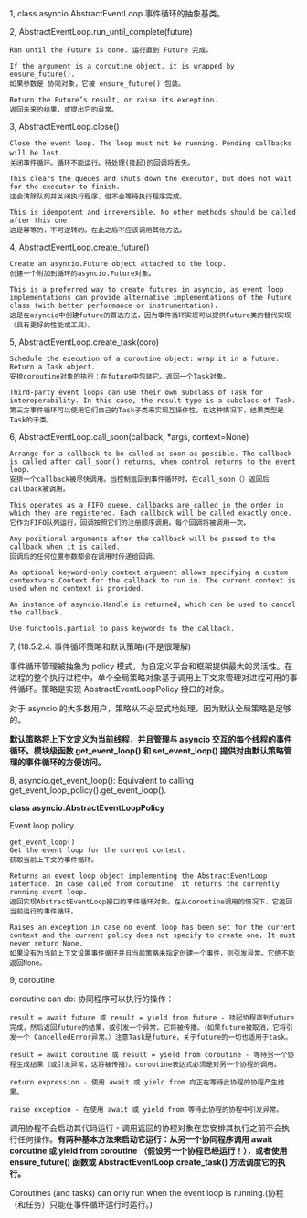 1, class asyncio.AbstractEventLoop  事件循环的抽象基类。

2, AbstractEventLoop.run_until_complete(future)
```
Run until the Future is done. 运行直到 Future 完成。

If the argument is a coroutine object, it is wrapped by ensure_future(). 
如果参数是 协同对象，它被 ensure_future() 包装。

Return the Future’s result, or raise its exception. 
返回未来的结果，或提出它的异常。
```

3, AbstractEventLoop.close()
```
Close the event loop. The loop must not be running. Pending callbacks will be lost.　
关闭事件循环。循环不能运行。待处理(挂起)的回调将丢失。

This clears the queues and shuts down the executor, but does not wait for the executor to finish.
这会清除队列并关闭执行程序，但不会等待执行程序完成。

This is idempotent and irreversible. No other methods should be called after this one.
这是幂等的，不可逆转的。在此之后不应该调用其他方法。
```

4, AbstractEventLoop.create_future()
```
Create an asyncio.Future object attached to the loop.
创建一个附加到循环的asyncio.Future对象。

This is a preferred way to create futures in asyncio, as event loop implementations can provide alternative implementations of the Future class (with better performance or instrumentation).
这是在asyncio中创建future的首选方法，因为事件循环实现可以提供Future类的替代实现（具有更好的性能或工具）。
```

5, AbstractEventLoop.create_task(coro)
```
Schedule the execution of a coroutine object: wrap it in a future. Return a Task object.
安排coroutine对象的执行：在future中包装它。返回一个Task对象。

Third-party event loops can use their own subclass of Task for interoperability. In this case, the result type is a subclass of Task.
第三方事件循环可以使用它们自己的Task子类来实现互操作性。在这种情况下，结果类型是Task的子类。
```

6, AbstractEventLoop.call_soon(callback, *args, context=None)
```
Arrange for a callback to be called as soon as possible. The callback is called after call_soon() returns, when control returns to the event loop.
安排一个callback被尽快调用。当控制返回到事件循环时，在call_soon（）返回后callback被调用。

This operates as a FIFO queue, callbacks are called in the order in which they are registered. Each callback will be called exactly once.
它作为FIFO队列运行，回调按照它们的注册顺序调用。每个回调将被调用一次。

Any positional arguments after the callback will be passed to the callback when it is called.
回调后的任何位置参数都会在调用时传递给回调。

An optional keyword-only context argument allows specifying a custom contextvars.Context for the callback to run in. The current context is used when no context is provided.

An instance of asyncio.Handle is returned, which can be used to cancel the callback.

Use functools.partial to pass keywords to the callback.
```

7, (18.5.2.4. 事件循环策略和默认策略)(不是很理解)

事件循环管理被抽象为 policy 模式，为自定义平台和框架提供最大的灵活性。在进程的整个执行过程中，单个全局策略对象基于调用上下文来管理对进程可用的事件循环。策略是实现 AbstractEventLoopPolicy 接口的对象。

对于 asyncio 的大多数用户，策略从不必显式地处理，因为默认全局策略是足够的。

**默认策略将上下文定义为当前线程，并且管理与 asyncio 交互的每个线程的事件循环。模块级函数 get_event_loop() 和 set_event_loop() 提供对由默认策略管理的事件循环的方便访问。**

8, asyncio.get_event_loop(): Equivalent to calling get_event_loop_policy().get_event_loop().

**class asyncio.AbstractEventLoopPolicy**

Event loop policy.
```
get_event_loop()
Get the event loop for the current context.
获取当前上下文的事件循环。

Returns an event loop object implementing the AbstractEventLoop interface. In case called from coroutine, it returns the currently running event loop.
返回实现AbstractEventLoop接口的事件循环对象。在从coroutine调用的情况下，它返回当前运行的事件循环。

Raises an exception in case no event loop has been set for the current context and the current policy does not specify to create one. It must never return None.
如果没有为当前上下文设置事件循环并且当前策略未指定创建一个事件，则引发异常。它绝不能返回None。
```

9, coroutine

coroutine can do:
协同程序可以执行的操作：
```
result = await future 或 result = yield from future - 挂起协程直到future完成，然后返回future的结果，或引发一个异常，它将被传播。（如果future被取消，它将引发一个 CancelledError异常。）注意Task是future，关于future的一切也适用于task。

result = await coroutine 或 result = yield from coroutine - 等待另一个协程生成结果（或引发异常，这将被传播）。coroutine表达式必须是对另一个协程的调用。

return expression - 使用 await 或 yield from 向正在等待此协程的协程产生结果。

raise exception - 在使用 await 或 yield from 等待此协程的协程中引发异常。
```

调用协程不会启动其代码运行 - 调用返回的协程对象在您安排其执行之前不会执行任何操作。**有两种基本方法来启动它运行：从另一个协同程序调用 await coroutine 或 yield from coroutine （假设另一个协程已经运行！），或者使用 ensure_future() 函数或 AbstractEventLoop.create_task() 方法调度它的执行。**

Coroutines (and tasks) can only run when the event loop is running.(协程（和任务）只能在事件循环运行时运行。)
